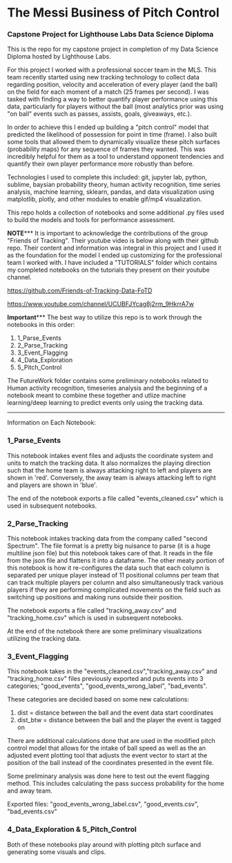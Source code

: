 # The Messi Business of Pitch Control 
### Capstone Project for Lighthouse Labs Data Science Diploma

This is the repo for my capstone project in completion of my Data Science Diploma hosted by Lighthouse Labs.

For this project I worked with a professional soccer team in the MLS. This team recently started using new tracking technology to collect data regarding position, velocity and acceleration of every player (and the ball) on the field for each moment of a match (25 frames per second).  I was tasked with finding a way to better quantify player performance using this data, particularly for players without the ball (most analytics prior was using "on ball" events such as passes, assists, goals, giveaways, etc.).  

In order to achieve this I ended up building a "pitch control" model that predicted the likelihood of possession for point in time (frame). I also built some tools that allowed them to dynamically visualize these pitch surfaces (probability maps) for any sequence of frames they wanted. This was incredibly helpful for them as a tool to understand opponent tendencies and quantify their own player performance more robustly than before.

Technologies I used to complete this included: git, jupyter lab, python, sublime, baysian probability theory, human activity recognition, time series analysis, machine learning, sklearn, pandas, and data visualization using matplotlib, plotly, and other modules to enable gif/mp4 visualization.

This repo holds a collection of notebooks and some additional .py files used to build the models and tools for performance assessment.

**********************NOTE*************************
It is important to acknowledge the contributions of the group "Friends of Tracking".  Their youtube video is below along with their github repo. Their content and information was integral in this project and I used it as the foundation for the model I ended up customizing for the professional team I worked with.  I have included a "TUTORIALS" folder which contains my completed notebooks on the tutorials they present on their youtube channel.

https://github.com/Friends-of-Tracking-Data-FoTD

https://www.youtube.com/channel/UCUBFJYcag8j2rm_9HkrrA7w


**********************Important*************************
The best way to utilize this repo is to work through the notebooks in this order:

1. 1_Parse_Events
2. 2_Parse_Tracking
3. 3_Event_Flagging
4. 4_Data_Exploration
5. 5_Pitch_Control

The FutureWork folder contains some preliminary notebooks related to Human activity recognition, timeseries analysis and the beginning of a notebook meant to combine these together and utlize machine learning/deep learning to predict events only using the tracking data.

********************************************************


Information on Each Notebook:


### 1_Parse_Events

This notebook intakes event files and adjusts the coordinate system and units to match the tracking data. It also normalizes the playing direction such that the home team is always attacking right to left and players are shown in 'red'.  Conversely, the away team is always attacking left to right and players are shown in 'blue'.

The end of the notebook exports a file called "events_cleaned.csv" which is used in subsequent notebooks.

### 2_Parse_Tracking

This notebook intakes tracking data from the company called "second Spectrum". The file format is a pretty big nuisance to parse (it is a huge multiline json file) but this notebook takes care of that. It reads in the file from the json file and flattens it into a dataframe. The other meaty portion of this notebook is how it re-configures the data such that each column is separated per unique player instead of 11 positional columns per team that can track multiple players per column and also simultaneously track various players if they are performing complicated movements on the field such as switching up positions and making runs outside their position.


The notebook exports a file called "tracking_away.csv" and "tracking_home.csv" which is used in subsequent notebooks. 

At the end of the notebook there are some preliminary visualizations utilizing the tracking data.

### 3_Event_Flagging

This notebook takes in the "events_cleaned.csv","tracking_away.csv" and "tracking_home.csv" files previously exported and puts events into 3 categories; "good_events", "good_events_wrong_label", "bad_events".

These categories are decided based on some new calculations:
1. dist = distance between the ball and the event data start coordinates
2. dist_btw = distance between the ball and the player the event is tagged on

There are additional calculations done that are used in the modified pitch control model that allows for the intake of ball speed as well as the an adjusted event plotting tool that adjusts the event vector to start at the position of the ball instead of the coordinates presented in the event file.

Some preliminary analysis was done here to test out the event flagging method. This includes calculating the pass success probability for the home and away team.

Exported files: "good_events_wrong_label.csv", "good_events.csv", "bad_events.csv"

### 4_Data_Exploration & 5_Pitch_Control

Both of these notebooks play around with plotting pitch surface and generating some visuals and clips.
